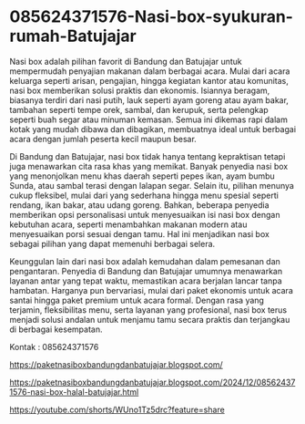# 085624371576-Nasi-box-syukuran-rumah-Batujajar
Nasi box adalah pilihan favorit di Bandung dan Batujajar untuk mempermudah penyajian makanan dalam berbagai acara. Mulai dari acara keluarga seperti arisan, pengajian, hingga kegiatan kantor atau komunitas, nasi box memberikan solusi praktis dan ekonomis. Isiannya beragam, biasanya terdiri dari nasi putih, lauk seperti ayam goreng atau ayam bakar, tambahan seperti tempe orek, sambal, dan kerupuk, serta pelengkap seperti buah segar atau minuman kemasan. Semua ini dikemas rapi dalam kotak yang mudah dibawa dan dibagikan, membuatnya ideal untuk berbagai acara dengan jumlah peserta kecil maupun besar.  

Di Bandung dan Batujajar, nasi box tidak hanya tentang kepraktisan tetapi juga menawarkan cita rasa khas yang memikat. Banyak penyedia nasi box yang menonjolkan menu khas daerah seperti pepes ikan, ayam bumbu Sunda, atau sambal terasi dengan lalapan segar. Selain itu, pilihan menunya cukup fleksibel, mulai dari yang sederhana hingga menu spesial seperti rendang, ikan bakar, atau udang goreng. Bahkan, beberapa penyedia memberikan opsi personalisasi untuk menyesuaikan isi nasi box dengan kebutuhan acara, seperti menambahkan makanan modern atau menyesuaikan porsi sesuai dengan tamu. Hal ini menjadikan nasi box sebagai pilihan yang dapat memenuhi berbagai selera.  

Keunggulan lain dari nasi box adalah kemudahan dalam pemesanan dan pengantaran. Penyedia di Bandung dan Batujajar umumnya menawarkan layanan antar yang tepat waktu, memastikan acara berjalan lancar tanpa hambatan. Harganya pun bervariasi, mulai dari paket ekonomis untuk acara santai hingga paket premium untuk acara formal. Dengan rasa yang terjamin, fleksibilitas menu, serta layanan yang profesional, nasi box terus menjadi solusi andalan untuk menjamu tamu secara praktis dan terjangkau di berbagai kesempatan.

Kontak :
085624371576

https://paketnasiboxbandungdanbatujajar.blogspot.com/

https://paketnasiboxbandungdanbatujajar.blogspot.com/2024/12/085624371576-nasi-box-halal-batujajar.html

https://youtube.com/shorts/WUno1Tz5drc?feature=share
